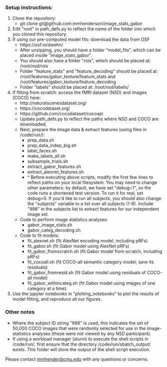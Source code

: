 ### Setup instructions:
<ol>
  <li>Clone the repository: 
    <ul>
    <li> git clone git@github.com:mmhenderson/image_stats_gabor
    </ul>
  <li>Edit "root" in path_defs.py to reflect the name of the folder into which you cloned this repository.
  <li>If using our pre-computed model fits: download the data from OSF
  <ul>
    <li> https://osf.io/dwehn/
    <li> After unzipping, you should have a folder "model_fits", which can be placed inside "image_stats_gabor".
    <li> You should also have a folder "rois", which should be placed at: /root/nsd/rois
    <li> Folder "feature_stats" and "feature_decoding" should be placed at: /root/features/gabor_texture/feature_stats and /root/features/gabor_texture/feature_decoding
    <li> Folder "labels" should be placed at: /root/nsd/labels/
  </ul>
  <li>If fitting from scratch: access the fMRI dataset (NSD) and images (COCO) here:
  <ul>
    <li> http://naturalscenesdataset.org/
    <li> https://cocodataset.org/
    <li> https://github.com/cocodataset/cocoapi
    <li> Update path_defs.py to reflect the paths where NSD and COCO are downloaded.
    <li> Next, prepare the image data & extract features (using files in /code/run/):
      <ul>
        <li> prep_data.sh
        <li> prep_data_indep_big.sh
        <li> label_faces.sh
        <li> make_labels_all.sh
        <li> subsample_trials.sh
        <li> extract_gabor_features.sh
        <li> extract_alexnet_features.sh
        <li> ^ Before executing above scripts, modify the first few lines to reflect paths on your local filesystem. You may need to change other parameters: by default, we have set "debug=1", so the code runs a shortened test version. To run it for real, set debug=0. If you'd like to run all subjects, you should also change the "subjects" variable to a list over all subjects (1-8). Include "998" in the subjects list to extract features for our independent image set.
      </ul>
    <li> Code to perform image statistics analyses:
      <ul>
        <li> gabor_image_stats.sh
        <li> gabor_categ_decoding.sh
      </ul>
    <li> Code to fit models:
       <ul>
        <li> fit_alexnet.sh (fit AlexNet encoding model, including pRFs)
        <li> fit_gabor.sh (fit Gabor model using AlexNet pRFs)
        <li> fit_gabor_fromscratch.sh (fit Gabor model from scratch, including pRFs)
        <li> fit_cocoall.sh (fit COCO-all semantic category model; save its residuals)
        <li> fit_gabor_fromresid.sh (fit Gabor model using residuals of COCO-all model)
        <li> fit_gabor_withincateg.sh (fit Gabor model using images of one category at a time).
      </ul>
    </li> 
   </ul>
  <li>Use the jupyter notebooks in "plotting_notebooks" to plot the results of model fitting, and reproduce all our figures.
 </ol>
 
  
### Other notes
 - Where the subject ID string "998" is used, this indicates the set of 50,000 COCO images that were randomly selected for use in the image-statistics analyses (these were not viewed by any NSD participant).
 - If using a workload manager (slurm) to execute the shell scripts in /code/run/, first ensure that the directory /code/run/sbatch_output/ exists. This folder will store the output of the shell script execution. 
 

Please contact mmhender@cmu.edu with any questions or concerns.
